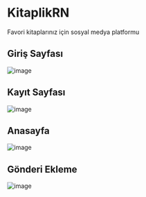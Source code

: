 # KitaplikRN

Favori kitaplarınız için sosyal medya platformu

## Giriş Sayfası
![image](https://github.com/Zecky-dev/KitaplikRN/assets/77771717/3220a96c-747c-45cb-b5b0-26522a561de3)

## Kayıt Sayfası
![image](https://github.com/Zecky-dev/KitaplikRN/assets/77771717/5d5082e3-014e-45cb-809f-92069edafca6)

## Anasayfa
![image](https://github.com/Zecky-dev/KitaplikRN/assets/77771717/ff81e549-5867-44ec-8406-c91c15410756)

## Gönderi Ekleme
![image](https://github.com/Zecky-dev/KitaplikRN/assets/77771717/1ca06e04-ee46-4e43-a8a0-c2c29ef1cf8a)
